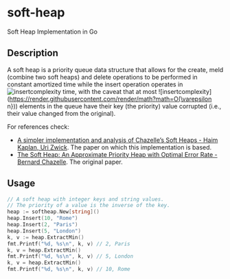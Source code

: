 # soft-heap
Soft Heap Implementation in Go

Description
-----------
A soft heap is a priority queue data structure that allows for the create, meld (combine
two soft heaps) and delete operations to be performed in constant amortized time while the
insert operation operates in
![insertcomplexity](https://render.githubusercontent.com/render/math?math=O(\log{1/\varepsilon}))
time, with the caveat that at most 
![insertcomplexity](https://render.githubusercontent.com/render/math?math=O(\varepsilon n}))
elements in the queue have their key (the priority) value corrupted (i.e., their value changed
from the original).

For references check:
- [A simpler implementation and analysis of Chazelle’s Soft Heaps - Haim Kaplan, Uri Zwick](https://epubs.siam.org/doi/pdf/10.1137/1.9781611973068.53). The paper on which this implementation is based.
- [The Soft Heap: An Approximate Priority Heap with Optimal Error Rate - Bernard Chazelle](https://www.cs.princeton.edu/~chazelle/pubs/sheap.pdf). The original paper.

Usage
-----

```go
// A soft heap with integer keys and string values.
// The priority of a value is the inverse of the key.
heap := softheap.New[string]()
heap.Insert(10, "Rome")
heap.Insert(2, "Paris")
heap.Insert(5, "London")
k, v := heap.ExtractMin()
fmt.Printf("%d, %s\n", k, v) // 2, Paris
k, v = heap.ExtractMin()
fmt.Printf("%d, %s\n", k, v) // 5, London
k, v = heap.ExtractMin()
fmt.Printf("%d, %s\n", k, v) // 10, Rome
```
